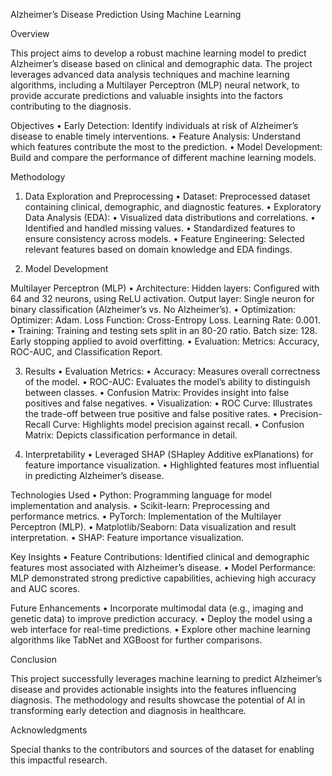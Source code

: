 Alzheimer’s Disease Prediction Using Machine Learning

Overview

This project aims to develop a robust machine learning model to predict Alzheimer’s disease based on clinical and demographic data. The project leverages advanced data analysis techniques and machine learning algorithms, including a Multilayer Perceptron (MLP) neural network, to provide accurate predictions and valuable insights into the factors contributing to the diagnosis.

Objectives
	•	Early Detection: Identify individuals at risk of Alzheimer’s disease to enable timely interventions.
	•	Feature Analysis: Understand which features contribute the most to the prediction.
	•	Model Development: Build and compare the performance of different machine learning models.

Methodology

1. Data Exploration and Preprocessing
	•	Dataset: Preprocessed dataset containing clinical, demographic, and diagnostic features.
	•	Exploratory Data Analysis (EDA):
	•	Visualized data distributions and correlations.
	•	Identified and handled missing values.
	•	Standardized features to ensure consistency across models.
	•	Feature Engineering:
    	Selected relevant features based on domain knowledge and EDA findings.

2. Model Development

Multilayer Perceptron (MLP)
	•	Architecture:
	  	Hidden layers: Configured with 64 and 32 neurons, using ReLU activation.
	    Output layer: Single neuron for binary classification (Alzheimer’s vs. No Alzheimer’s).
  • Optimization:
	  	Optimizer: Adam.
	  	Loss Function: Cross-Entropy Loss.
	    Learning Rate: 0.001.
	•	Training:
	    Training and testing sets split in an 80-20 ratio.
	    Batch size: 128.
	    Early stopping applied to avoid overfitting.
	•	Evaluation:
	   	Metrics: Accuracy, ROC-AUC, and Classification Report.

3. Results
	•	Evaluation Metrics:
	•	Accuracy: Measures overall correctness of the model.
	•	ROC-AUC: Evaluates the model’s ability to distinguish between classes.
	•	Confusion Matrix: Provides insight into false positives and false negatives.
	•	Visualization:
	•	ROC Curve: Illustrates the trade-off between true positive and false positive rates.
	•	Precision-Recall Curve: Highlights model precision against recall.
	•	Confusion Matrix: Depicts classification performance in detail.

4. Interpretability
	•	Leveraged SHAP (SHapley Additive exPlanations) for feature importance visualization.
	•	Highlighted features most influential in predicting Alzheimer’s disease.

Technologies Used
	•	Python: Programming language for model implementation and analysis.
	•	Scikit-learn: Preprocessing and performance metrics.
	•	PyTorch: Implementation of the Multilayer Perceptron (MLP).
	•	Matplotlib/Seaborn: Data visualization and result interpretation.
	•	SHAP: Feature importance visualization.

Key Insights
	•	Feature Contributions: Identified clinical and demographic features most associated with Alzheimer’s disease.
	•	Model Performance: MLP demonstrated strong predictive capabilities, achieving high accuracy and AUC scores.

Future Enhancements
	•	Incorporate multimodal data (e.g., imaging and genetic data) to improve prediction accuracy.
	•	Deploy the model using a web interface for real-time predictions.
	•	Explore other machine learning algorithms like TabNet and XGBoost for further comparisons.

Conclusion

This project successfully leverages machine learning to predict Alzheimer’s disease and provides actionable insights into the features influencing diagnosis. The methodology and results showcase the potential of AI in transforming early detection and diagnosis in healthcare.

Acknowledgments

Special thanks to the contributors and sources of the dataset for enabling this impactful research.
